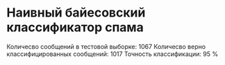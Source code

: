 # Наивный байесовский классификатор спама
Количесво сообщений в тестовой выборке:  1067
Количесво верно классифицированных сообщений:  1017
Точность классификации:  95 %
